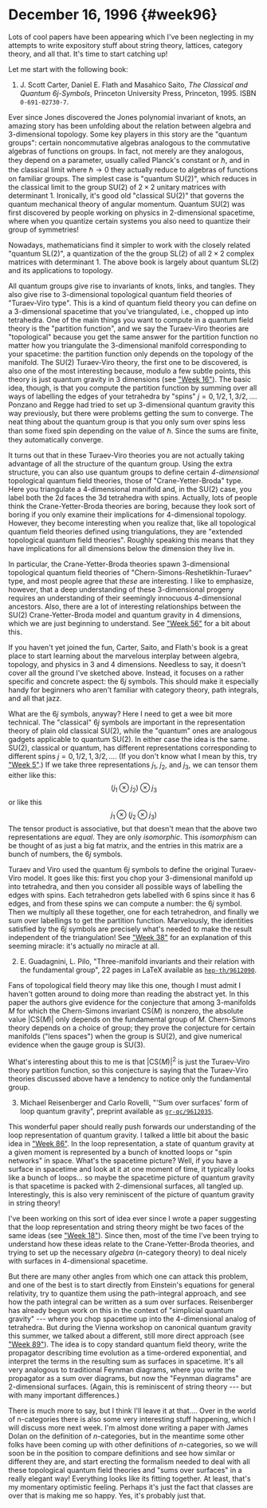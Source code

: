 # December 16, 1996 {#week96}

Lots of cool papers have been appearing which I've been neglecting in
my attempts to write expository stuff about string theory, lattices,
category theory, and all that. It's time to start catching up!

Let me start with the following book:

1) J. Scott Carter, Daniel E. Flath and Masahico Saito, _The Classical and Quantum $6j$-Symbols_, Princeton University Press, Princeton, 1995. ISBN `0-691-02730-7`.

Ever since Jones discovered the Jones polynomial invariant of knots, an
amazing story has been unfolding about the relation between algebra and
3-dimensional topology. Some key players in this story are the "quantum
groups": certain noncommutative algebras analogous to the commutative
algebras of functions on groups. In fact, not merely are they analogous,
they depend on a parameter, usually called Planck's constant or $\hbar$, and
in the classical limit where $\hbar\to0$ they actually reduce to algebras of
functions on familiar groups. The simplest case is "quantum $\mathrm{SU}(2)$",
which reduces in the classical limit to the group $\mathrm{SU}(2)$ of $2\times2$ unitary
matrices with determinant $1$. Ironically, it's good old "classical
$\mathrm{SU}(2)$" that governs the quantum mechanical theory of angular momentum.
Quantum $\mathrm{SU}(2)$ was first discovered by people working on physics in
2-dimensional spacetime, where when you quantize certain systems you
also need to quantize their group of symmetries!

Nowadays, mathematicians find it simpler to work with the closely
related "quantum $\mathrm{SL}(2)$", a quantization of the the group $\mathrm{SL}(2)$ of all
$2\times2$ complex matrices with determinant $1$. The above book is largely about
quantum $\mathrm{SL}(2)$ and its applications to topology.

All quantum groups give rise to invariants of knots, links, and tangles.
They also give rise to 3-dimensional topological quantum field theories
of "Turaev-Viro type". This is a kind of quantum field theory you can
define on a 3-dimensional spacetime that you've triangulated, i.e.,
chopped up into tetrahedra. One of the main things you want to compute
in a quantum field theory is the "partition function", and we say the
Turaev-Viro theories are "topological" because you get the same answer
for the partition function no matter how you triangulate the
3-dimensional manifold corresponding to your spacetime: the partition
function only depends on the topology of the manifold. The $\mathrm{SU}(2)$
Turaev-Viro theory, the first one to be discovered, is also one of the
most interesting because, modulo a few subtle points, this theory is
just quantum gravity in 3 dimensions (see ["Week 16"](#week16)).
The basic idea, though, is that you compute the partition function by
summing over all ways of labelling the edges of your tetrahedra by
"spins" $j = 0, 1/2, 1, 3/2,\ldots$. Ponzano and Regge had tried to set
up 3-dimensional quantum gravity this way previously, but there were
problems getting the sum to converge. The neat thing about the quantum
group is that you only sum over spins less than some fixed spin
depending on the value of $\hbar$. Since the sums are finite, they
automatically converge.

It turns out that in these Turaev-Viro theories you are not actually
taking advantage of all the structure of the quantum group. Using the
extra structure, you can also use quantum groups to define certain
*4-dimensional* topological quantum field theories, those of
"Crane-Yetter-Broda" type. Here you triangulate a 4-dimensional
manifold and, in the $\mathrm{SU}(2)$ case, you label both the 2d faces the 3d
tetrahedra with spins. Actually, lots of people think the
Crane-Yetter-Broda theories are boring, because they look sort of boring
if you only examine their implications for 4-dimensional topology.
However, they become interesting when you realize that, like all
topological quantum field theories defined using triangulations, they
are "extended topological quantum field theories". Roughly speaking
this means that they have implications for all dimensions below the
dimension they live in.

In particular, the Crane-Yetter-Broda theories spawn 3-dimensional
topological quantum field theories of
"Chern-Simons-Reshetikhin-Turaev" type, and most people agree that
*these* are interesting. I like to emphasize, however, that a deep
understanding of these 3-dimensional progeny requires an understanding
of their seemingly innocuous 4-dimensional ancestors. Also, there are a
lot of interesting relationships between the $\mathrm{SU}(2)$ Crane-Yetter-Broda
model and quantum gravity in 4 dimensions, which we are just beginning
to understand. See ["Week 56"](#week56) for a bit about this.

If you haven't yet joined the fun, Carter, Saito, and Flath's book is
a great place to start learning about the marvelous interplay between
algebra, topology, and physics in 3 and 4 dimensions. Needless to say,
it doesn't cover all the ground I've sketched above. Instead, it
focuses on a rather specific and concrete aspect: the $6j$ symbols. This
should make it especially handy for beginners who aren't familiar with
category theory, path integrals, and all that jazz.

What are the $6j$ symbols, anyway? Here I need to get a wee bit more
technical. The "classical" $6j$ symbols are important in the
representation theory of plain old classical $\mathrm{SU}(2)$, while the
"quantum" ones are analogous gadgets applicable to quantum $\mathrm{SU}(2)$. In
either case the idea is the same. $\mathrm{SU}(2)$, classical or quantum, has
different representations corresponding to different spins $j = 0, 1/2, 1, 3/2,\ldots$. (If you don't know what I mean by this, try
["Week 5"](#week5).) If we take three representations $j_1$, $j_2$, and
$j_3$, we can tensor them either like this:
$$(j_1\otimes j_2)\otimes j_3$$
or like this
$$j_1\otimes (j_2\otimes j_3)$$
The tensor product is associative, but that doesn't mean that the above
two representations are *equal*. They are only *isomorphic*. This
*isomorphism* can be thought of as just a big fat matrix, and the
entries in this matrix are a bunch of numbers, the $6j$ symbols.

Turaev and Viro used the quantum $6j$ symbols to define the original
Turaev-Viro model. It goes like this: first you chop your 3-dimensional
manifold up into tetrahedra, and then you consider all possible ways of
labelling the edges with spins. Each tetrahedron gets labelled with 6
spins since it has 6 edges, and from these spins we can compute a
number: the $6j$ symbol. Then we multiply all these together, one for each
tetrahedron, and finally we sum over labellings to get the partition
function. Marvelously, the identities satisfied by the $6j$ symbols are
precisely what's needed to make the result independent of the
triangulation! See ["Week 38"](#week38) for an explanation of this
seeming miracle: it's actually no miracle at all.

2) E. Guadagnini, L. Pilo, "Three-manifold invariants and their relation with the fundamental group", 22 pages in LaTeX available as [`hep-th/9612090`](https://arxiv.org/ps/hep-th/9612090).

Fans of topological field theory may like this one, though I must admit
I haven't gotten around to doing more than reading the abstract yet. In
this paper the authors give evidence for the conjecture that among
3-manifolds $M$ for which the Chern-Simons invariant $\mathrm{CS}(M)$ is nonzero, the
absolute value $|\mathrm{CS}(M)|$ only depends on the fundamental group of $M$.
Chern-Simons theory depends on a choice of group; they prove the
conjecture for certain manifolds ("lens spaces") when the group is
$\mathrm{SU}(2)$, and give numerical evidence when the gauge group is $\mathrm{SU}(3)$.

What's interesting about this to me is that $|\mathrm{CS}(M)|^2$ is just the
Turaev-Viro theory partition function, so this conjecture is saying that
the Turaev-Viro theories discussed above have a tendency to notice only
the fundamental group.

3) Michael Reisenberger and Carlo Rovelli, "'Sum over surfaces' form of loop quantum gravity", preprint available as [`gr-qc/9612035`](https://arxiv.org/ps/gr-qc/9612035).

This wonderful paper should really push forwards our understanding of
the loop representation of quantum gravity. I talked a little bit about
the basic idea in ["Week 86"](#week86). In the loop representation,
a state of quantum gravity at a given moment is represented by a bunch
of knotted loops or "spin networks" in space. What's the spacetime
picture? Well, if you have a surface in spacetime and look at it at one
moment of time, it typically looks like a bunch of loops... so maybe
the spacetime picture of quantum gravity is that spacetime is packed
with 2-dimensional surfaces, all tangled up. Interestingly, this is also
very reminiscent of the picture of quantum gravity in string theory!

I've been working on this sort of idea ever since I wrote a paper
suggesting that the loop representation and string theory might be two
faces of the same ideas (see ["Week 18"](#week18)). Since then,
most of the time I've been trying to understand how these ideas relate
to the Crane-Yetter-Broda theories, and trying to set up the necessary
*algebra* ($n$-category theory) to deal nicely with surfaces in
4-dimensional spacetime.

But there are many other angles from which one can attack this problem,
and one of the best is to start directly from Einstein's equations for
general relativity, try to quantize them using the path-integral
approach, and see how the path integral can be written as a sum over
surfaces. Reisenberger has already begun work on this in the context of
"simplicial quantum gravity" --- where you chop spacetime up into the
4-dimensional analog of tetrahedra. But during the Vienna workshop on
canonical quantum gravity this summer, we talked about a different,
still more direct approach (see ["Week 89"](#week89)). The idea is
to copy standard quantum field theory, write the propagator describing
time evolution as a time-ordered exponential, and interpret the terms in
the resulting sum as surfaces in spacetime. It's all very analogous to
traditional Feynman diagrams, where you write the propagator as a sum
over diagrams, but now the "Feynman diagrams" are 2-dimensional
surfaces. (Again, this is reminiscent of string theory --- but with many
important differences.)

There is much more to say, but I think I'll leave it at that.... Over
in the world of n-categories there is also some very interesting stuff
happening, which I will discuss more next week. I'm almost done writing
a paper with James Dolan on the definition of $n$-categories, but in the
meantime some other folks have been coming up with other definitions of
$n$-categories, so we will soon be in the position to compare definitions
and see how similar or different they are, and start erecting the
formalism needed to deal with all these topological quantum field
theories and "sums over surfaces" in a really elegant way! Everything
looks like its fitting together. At least, that's my momentary
optimistic feeling. Perhaps it's just the fact that classes are over
that is making me so happy. Yes, it's probably just that.
